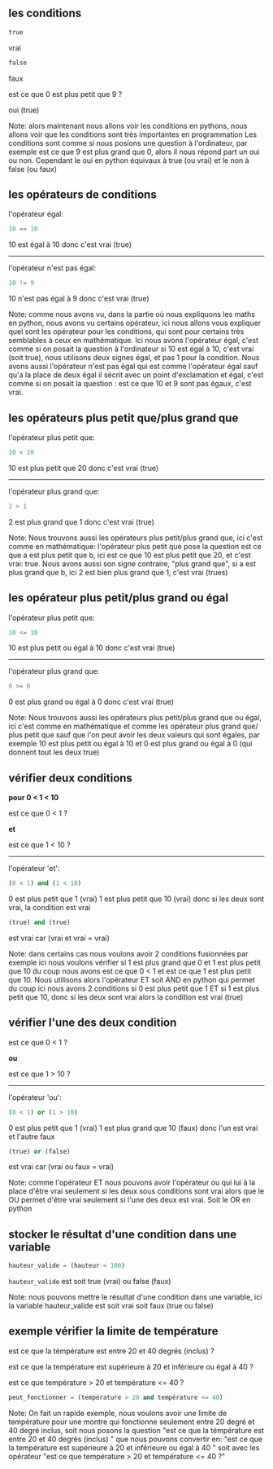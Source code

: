 ## les conditions
<div>

```python
true
```
vrai

</div><!-- .element: class="fragment" data-fragment-index="1" -->
<div>

```python
false
```
faux

</div><!-- .element: class="fragment" data-fragment-index="2" -->

est ce que 0 est plus petit que 9 ? <!-- .element: class="fragment" data-fragment-index="3" -->

oui (true)<!-- .element: class="fragment" data-fragment-index="4" -->


Note: 
alors maintenant nous allons voir les conditions en pythons, nous allons voir que les conditions sont très importantes en programmation
Les conditions sont comme si nous posions une question à l'ordinateur, par exemple est ce que 9 est plus grand que 0, alors il nous répond part un oui ou non. Cependant le oui en python équivaux à true (ou vrai) et le non à false (ou faux) 


## les opérateurs de conditions
<div>
l'opérateur égal:

```python
10 == 10
``` 
10 est égal à 10 donc c'est vrai (true)
</div>
<!-- .element: class="fragment" data-fragment-index="1" -->

<div>

----- 
l'opérateur n'est pas égal:

```python
10 != 9
``` 
10 n'est pas égal à 9 donc c'est vrai (true)
</div>
<!-- .element: class="fragment" data-fragment-index="2" -->

Note: 
comme nous avons vu, dans la partie où nous expliquons les maths en python, nous avons vu certains opérateur, ici nous allons vous expliquer quel sont les opérateur pour les conditions, qui sont pour certains très semblables à ceux en mathématique. Ici nous avons l'opérateur égal, c'est comme si on posait la question à l'ordinateur si 10 est égal à 10, c'est vrai (soit true), nous utilisons deux signes égal, et pas 1 pour la condition. Nous avons aussi l'opérateur n'est pas égal qui est comme l'opérateur égal sauf qu'a la place de deux égal il sécrit avec un point d'exclamation et égal, c'est comme si on posait la question : est ce que 10 et 9 sont pas égaux, c'est vrai.


## les opérateurs plus petit que/plus grand que

<div>
l'opérateur plus petit que:

```python
10 < 20
``` 
10 est plus petit que 20 donc c'est vrai (true)
</div>
<!-- .element: class="fragment" data-fragment-index="1" -->

<div>

----- 
l'opérateur plus grand que:

```python
2 > 1
``` 
2 est plus grand que 1 donc c'est vrai (true)
</div>
<!-- .element: class="fragment" data-fragment-index="2" -->

Note:
Nous trouvons aussi les opérateurs plus petit/plus grand que, ici c'est comme en mathématique: l'opérateur plus petit que pose la question est ce que a est plus petit que b, ici est ce que 10 est plus petit que 20, et c'est vrai: true. Nous avons aussi son signe contraire, "plus grand que", si a est plus grand que b, ici 2 est bien plus grand que 1, c'est vrai (trues)


## les opérateur plus petit/plus grand ou égal

<div>
l'opérateur plus petit que:

```python
10 <= 10
``` 
10 est plus petit ou égal à 10 donc c'est vrai (true)
</div>
<!-- .element: class="fragment" data-fragment-index="1" -->

<div>

----- 
l'opérateur plus grand que:

```python
0 >= 0
``` 
0 est plus grand ou égal à 0 donc c'est vrai (true)
</div>
<!-- .element: class="fragment" data-fragment-index="2" -->

Note:
Nous trouvons aussi les opérateurs plus petit/plus grand que ou égal, ici c'est comme en mathématique et comme les opérateur plus grand que/ plus petit que sauf que l'on peut avoir les deux valeurs qui sont égales, par exemple 10 est plus petit ou égal à 10 et 0 est plus grand ou égal à 0 (qui donnent tout les deux true)

## vérifier deux conditions

<div>

__pour 0 < 1 < 10__

est ce que 0 < 1 ?

  **et** 

est ce que 1 < 10 ?

</div><!-- .element: class="fragment" data-fragment-index="1" -->

<div>

---- 
l'opérateur 'et':

```python
(0 < 1) and (1 < 10)
``` 
0 est plus petit que 1 (vrai)
1 est plus petit que 10 (vrai)
donc si les deux sont vrai, la condition est vrai
</div>
<!-- .element: class="fragment" data-fragment-index="2" -->

<div>

```python
(true) and (true)
``` 
est vrai car (vrai et vrai = vrai)

</div>
<!-- .element: class="fragment" data-fragment-index="3" -->

Note: 
dans certains cas nous voulons avoir 2 conditions fusionnées par exemple ici nous voulons vérifier si 1 est plus grand que 0 et 1 est plus petit que 10 du coup nous avons est ce que 0 < 1 et est ce que 1 est plus petit que 10. Nous utilisons alors l'opérateur ET soit AND en python qui permet du coup ici nous avons 2 conditions
si 0 est plus petit que 1 ET si 1 est plus petit que 10, donc si les deux sont vrai alors la condition est vrai (true)

## vérifier l'une des deux condition

<div>

est ce que 0 < 1 ?

  **ou** 

est ce que 1 > 10 ?

</div><!-- .element: class="fragment" data-fragment-index="1" -->

<div>

---- 
l'opérateur 'ou':

```python
(0 < 1) or (1 > 10)
``` 
0 est plus petit que 1 (vrai)
1 est plus grand que 10 (faux)
donc l'un est vrai et l'autre faux
</div>
<!-- .element: class="fragment" data-fragment-index="2" -->

<div>

```python
(true) or (false)
``` 
est vrai car (vrai ou faux = vrai)

</div>
<!-- .element: class="fragment" data-fragment-index="3" -->

Note: 
comme l'opérateur ET nous pouvons avoir l'opérateur ou qui lui à la place d'être vrai seulement si les deux sous conditions sont vrai alors que le OU permet d'être vrai seulement si l'une des deux est vrai. Soit le OR en python

## stocker le résultat d'une condition dans une variable

```python
hauteur_valide = (hauteur < 100)
``` 
<!-- .element: class="fragment" data-fragment-index="1" -->
`hauteur_valide` est soit true (vrai) ou false (faux) <!-- .element: class="fragment" data-fragment-index="2" -->

Note: 
nous pouvons mettre le résultat d'une condition dans une variable, ici la variable hauteur_valide est soit vrai soit faux (true ou false)

## exemple vérifier la limite de température

est ce que la témpérature est entre 20 et 40 degrés (inclus) ?  <!-- .element: class="fragment" data-fragment-index="1" -->

est ce que la température est supérieure à 20 et inférieure ou égal à 40 ? <!-- .element: class="fragment" data-fragment-index="2" -->

est ce que température > 20 et température <= 40 ? <!-- .element: class="fragment" data-fragment-index="3" -->

```python
peut_fonctionner = (température > 20 and température <= 40)
```  
<!-- .element: class="fragment" data-fragment-index="4" -->

Note: 
On fait un rapide exemple, nous voulons avoir une limite de température pour une montre qui fonctionne seulement entre 20 degré et 40 degré inclus, soit nous posons la question "est ce que la témpérature est entre 20 et 40 degrés (inclus) " que nous pouvons convertir en: "est ce que la température est supérieure à 20 et inférieure ou égal à 40 " soit avec les opérateur "est ce que température > 20 et température <= 40 ?"
